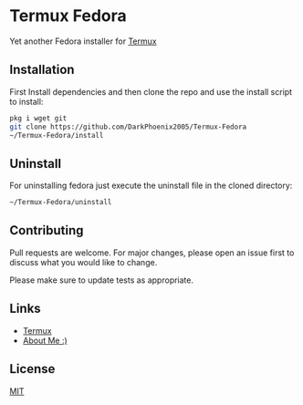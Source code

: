 # Termux Fedora

Yet another Fedora installer for [Termux](https://termux.com/)

## Installation

First Install dependencies and then clone the repo and use the install script to install:

```bash
pkg i wget git
git clone https://github.com/DarkPhoenix2005/Termux-Fedora
~/Termux-Fedora/install
```

## Uninstall

For uninstalling fedora just execute the uninstall file in the cloned directory:

```bash
~/Termux-Fedora/uninstall
```

## Contributing
Pull requests are welcome. For major changes, please open an issue first to discuss what you would like to change.

Please make sure to update tests as appropriate.

## Links

- [Termux](https://termux.com)
- [About Me :)](https://github.com/DarkPhoenix2005)

## License
[MIT](https://choosealicense.com/licenses/mit/)
